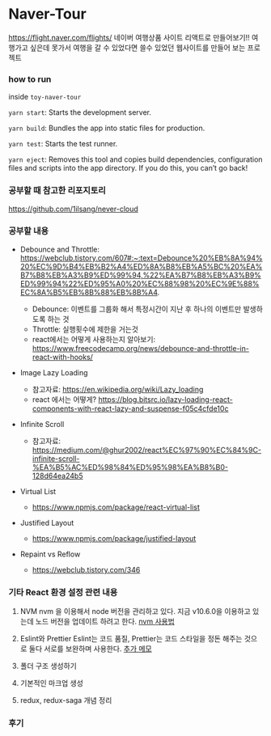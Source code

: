 # Naver-Tour
https://flight.naver.com/flights/ 네이버 여행상품 사이트 리액트로 만들어보기!!
여행가고 싶은데 못가서 여행을 갈 수 있었다면 쓸수 있었던 웹사이트를 만들어 보는 프로젝트

### how to run
inside `toy-naver-tour`

`yarn start`: Starts the development server.

`yarn build`: Bundles the app into static files for production.

`yarn test`: Starts the test runner.

`yarn eject`: Removes this tool and copies build dependencies, configuration files
    and scripts into the app directory. If you do this, you can’t go back!

### 공부할 때 참고한 리포지토리
https://github.com/1ilsang/never-cloud

### 공부할 내용
- Debounce and Throttle:
https://webclub.tistory.com/607#:~:text=Debounce%20%EB%8A%94%20%EC%9D%B4%EB%B2%A4%ED%8A%B8%EB%A5%BC%20%EA%B7%B8%EB%A3%B9%ED%99%94,%22%EA%B7%B8%EB%A3%B9%ED%99%94%22%ED%95%A0%20%EC%88%98%20%EC%9E%88%EC%8A%B5%EB%8B%88%EB%8B%A4.
    - Debounce: 이벤트를 그룹화 해서 특정시간이 지난 후 하나의 이벤트만 발생하도록 하는 것
    - Throttle: 실행횟수에 제한을 거는것
    - react에서는 어떻게 사용하는지 알아보기: https://www.freecodecamp.org/news/debounce-and-throttle-in-react-with-hooks/


- Image Lazy Loading
    - 참고자료: https://en.wikipedia.org/wiki/Lazy_loading
    - react 에서는 어떻게? https://blog.bitsrc.io/lazy-loading-react-components-with-react-lazy-and-suspense-f05c4cfde10c


- Infinite Scroll
    - 참고자료: https://medium.com/@ghur2002/react%EC%97%90%EC%84%9C-infinite-scroll-%EA%B5%AC%ED%98%84%ED%95%98%EA%B8%B0-128d64ea24b5

- Virtual List
  - https://www.npmjs.com/package/react-virtual-list


- Justified Layout
  - https://www.npmjs.com/package/justified-layout


- Repaint vs Reflow
  - https://webclub.tistory.com/346

### 기타 React 환경 설정 관련 내용
1. NVM
nvm 을 이용해서 node 버전을 관리하고 있다. 지금 v10.6.0을 이용하고 있는데 노드 버전을 업데이트 하려고 한다. [nvm 사용법](https://jeonghwan-kim.github.io/2016/08/10/nvm.html)

2. Eslint와 Prettier
Eslint는 코드 품질, Prettier는 코드 스타일을 정돈 해주는 것으로 둘다 서로를 보완하며 사용한다. [추가 메모](./diary/Formatter.md)

3. 폴더 구조 생성하기

4. 기본적인 마크업 생성

5. redux, redux-saga 개념 정리



### 후기

